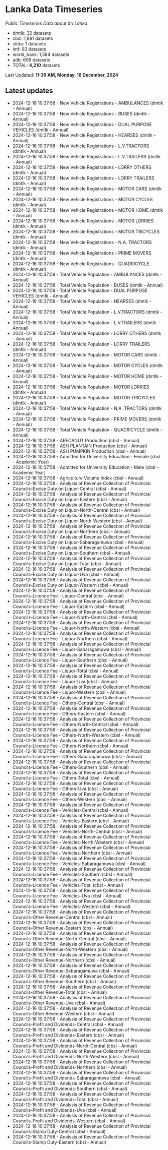 # Lanka Data Timeseries
*Public Timeseries Data about Sri Lanka*

* dmtlk: 32 datasets
* cbsl: 1,891 datasets
* sltda: 1 datasets
* imf: 93 datasets
* world_bank: 1,584 datasets
* adb: 609 datasets
* TOTAL: **4,210** datasets

Last Updated: **11:39 AM, Monday, 16 December, 2024**

## Latest updates

* 2024-12-16 10:37:58 - New Vehicle Registrations - AMBULANCES (dmtlk - Annual)
* 2024-12-16 10:37:58 - New Vehicle Registrations - BUSES (dmtlk - Annual)
* 2024-12-16 10:37:58 - New Vehicle Registrations - DUAL PURPOSE VEHICLES (dmtlk - Annual)
* 2024-12-16 10:37:58 - New Vehicle Registrations - HEARSES (dmtlk - Annual)
* 2024-12-16 10:37:58 - New Vehicle Registrations - L.V.TRACTORS (dmtlk - Annual)
* 2024-12-16 10:37:58 - New Vehicle Registrations - L.V.TRAILERS (dmtlk - Annual)
* 2024-12-16 10:37:58 - New Vehicle Registrations - LORRY OTHERS (dmtlk - Annual)
* 2024-12-16 10:37:58 - New Vehicle Registrations - LORRY TRAILERS (dmtlk - Annual)
* 2024-12-16 10:37:58 - New Vehicle Registrations - MOTOR CARS (dmtlk - Annual)
* 2024-12-16 10:37:58 - New Vehicle Registrations - MOTOR CYCLES (dmtlk - Annual)
* 2024-12-16 10:37:58 - New Vehicle Registrations - MOTOR HOME (dmtlk - Annual)
* 2024-12-16 10:37:58 - New Vehicle Registrations - MOTOR LORRIES (dmtlk - Annual)
* 2024-12-16 10:37:58 - New Vehicle Registrations - MOTOR TRICYCLES (dmtlk - Annual)
* 2024-12-16 10:37:58 - New Vehicle Registrations - N.A. TRACTORS (dmtlk - Annual)
* 2024-12-16 10:37:58 - New Vehicle Registrations - PRIME MOVERS (dmtlk - Annual)
* 2024-12-16 10:37:58 - New Vehicle Registrations - QUADRICYCLE (dmtlk - Annual)
* 2024-12-16 10:37:58 - Total Vehicle Population - AMBULANCES (dmtlk - Annual)
* 2024-12-16 10:37:58 - Total Vehicle Population - BUSES (dmtlk - Annual)
* 2024-12-16 10:37:58 - Total Vehicle Population - DUAL PURPOSE VEHICLES (dmtlk - Annual)
* 2024-12-16 10:37:58 - Total Vehicle Population - HEARSES (dmtlk - Annual)
* 2024-12-16 10:37:58 - Total Vehicle Population - L.V.TRACTORS (dmtlk - Annual)
* 2024-12-16 10:37:58 - Total Vehicle Population - L.V.TRAILERS (dmtlk - Annual)
* 2024-12-16 10:37:58 - Total Vehicle Population - LORRY OTHERS (dmtlk - Annual)
* 2024-12-16 10:37:58 - Total Vehicle Population - LORRY TRAILERS (dmtlk - Annual)
* 2024-12-16 10:37:58 - Total Vehicle Population - MOTOR CARS (dmtlk - Annual)
* 2024-12-16 10:37:58 - Total Vehicle Population - MOTOR CYCLES (dmtlk - Annual)
* 2024-12-16 10:37:58 - Total Vehicle Population - MOTOR HOME (dmtlk - Annual)
* 2024-12-16 10:37:58 - Total Vehicle Population - MOTOR LORRIES (dmtlk - Annual)
* 2024-12-16 10:37:58 - Total Vehicle Population - MOTOR TRICYCLES (dmtlk - Annual)
* 2024-12-16 10:37:58 - Total Vehicle Population - N.A. TRACTORS (dmtlk - Annual)
* 2024-12-16 10:37:58 - Total Vehicle Population - PRIME MOVERS (dmtlk - Annual)
* 2024-12-16 10:37:58 - Total Vehicle Population - QUADRICYCLE (dmtlk - Annual)
* 2024-12-16 10:37:58 - ARECANUT Production (cbsl - Annual)
* 2024-12-16 10:37:58 - ASH PLANTAIN Production (cbsl - Annual)
* 2024-12-16 10:37:58 - ASH PUMPKIN Production (cbsl - Annual)
* 2024-12-16 10:37:58 - Admitted for University Education - Female (cbsl - Academic Year)
* 2024-12-16 10:37:58 - Admitted for University Education - Male (cbsl - Academic Year)
* 2024-12-16 10:37:58 - Agriculture Volume Index (cbsl - Annual)
* 2024-12-16 10:37:58 - Analysis of Revenue Collection of Provincial Councils-Excise Duty on Liquor-Central (cbsl - Annual)
* 2024-12-16 10:37:58 - Analysis of Revenue Collection of Provincial Councils-Excise Duty on Liquor-Eastern (cbsl - Annual)
* 2024-12-16 10:37:58 - Analysis of Revenue Collection of Provincial Councils-Excise Duty on Liquor-North-Central (cbsl - Annual)
* 2024-12-16 10:37:58 - Analysis of Revenue Collection of Provincial Councils-Excise Duty on Liquor-North-Western (cbsl - Annual)
* 2024-12-16 10:37:58 - Analysis of Revenue Collection of Provincial Councils-Excise Duty on Liquor-Northern (cbsl - Annual)
* 2024-12-16 10:37:58 - Analysis of Revenue Collection of Provincial Councils-Excise Duty on Liquor-Sabaragamuwa (cbsl - Annual)
* 2024-12-16 10:37:58 - Analysis of Revenue Collection of Provincial Councils-Excise Duty on Liquor-Southern (cbsl - Annual)
* 2024-12-16 10:37:58 - Analysis of Revenue Collection of Provincial Councils-Excise Duty on Liquor-Total (cbsl - Annual)
* 2024-12-16 10:37:58 - Analysis of Revenue Collection of Provincial Councils-Excise Duty on Liquor-Uva (cbsl - Annual)
* 2024-12-16 10:37:58 - Analysis of Revenue Collection of Provincial Councils-Excise Duty on Liquor-Western (cbsl - Annual)
* 2024-12-16 10:37:58 - Analysis of Revenue Collection of Provincial Councils-Licence Fee - Liquor-Central (cbsl - Annual)
* 2024-12-16 10:37:58 - Analysis of Revenue Collection of Provincial Councils-Licence Fee - Liquor-Eastern (cbsl - Annual)
* 2024-12-16 10:37:58 - Analysis of Revenue Collection of Provincial Councils-Licence Fee - Liquor-North-Central (cbsl - Annual)
* 2024-12-16 10:37:58 - Analysis of Revenue Collection of Provincial Councils-Licence Fee - Liquor-North-Western (cbsl - Annual)
* 2024-12-16 10:37:58 - Analysis of Revenue Collection of Provincial Councils-Licence Fee - Liquor-Northern (cbsl - Annual)
* 2024-12-16 10:37:58 - Analysis of Revenue Collection of Provincial Councils-Licence Fee - Liquor-Sabaragamuwa (cbsl - Annual)
* 2024-12-16 10:37:58 - Analysis of Revenue Collection of Provincial Councils-Licence Fee - Liquor-Southern (cbsl - Annual)
* 2024-12-16 10:37:58 - Analysis of Revenue Collection of Provincial Councils-Licence Fee - Liquor-Total (cbsl - Annual)
* 2024-12-16 10:37:58 - Analysis of Revenue Collection of Provincial Councils-Licence Fee - Liquor-Uva (cbsl - Annual)
* 2024-12-16 10:37:58 - Analysis of Revenue Collection of Provincial Councils-Licence Fee - Liquor-Western (cbsl - Annual)
* 2024-12-16 10:37:58 - Analysis of Revenue Collection of Provincial Councils-Licence Fee - Others-Central (cbsl - Annual)
* 2024-12-16 10:37:58 - Analysis of Revenue Collection of Provincial Councils-Licence Fee - Others-Eastern (cbsl - Annual)
* 2024-12-16 10:37:58 - Analysis of Revenue Collection of Provincial Councils-Licence Fee - Others-North-Central (cbsl - Annual)
* 2024-12-16 10:37:58 - Analysis of Revenue Collection of Provincial Councils-Licence Fee - Others-North-Western (cbsl - Annual)
* 2024-12-16 10:37:58 - Analysis of Revenue Collection of Provincial Councils-Licence Fee - Others-Northern (cbsl - Annual)
* 2024-12-16 10:37:58 - Analysis of Revenue Collection of Provincial Councils-Licence Fee - Others-Sabaragamuwa (cbsl - Annual)
* 2024-12-16 10:37:58 - Analysis of Revenue Collection of Provincial Councils-Licence Fee - Others-Southern (cbsl - Annual)
* 2024-12-16 10:37:58 - Analysis of Revenue Collection of Provincial Councils-Licence Fee - Others-Total (cbsl - Annual)
* 2024-12-16 10:37:58 - Analysis of Revenue Collection of Provincial Councils-Licence Fee - Others-Uva (cbsl - Annual)
* 2024-12-16 10:37:58 - Analysis of Revenue Collection of Provincial Councils-Licence Fee - Others-Western (cbsl - Annual)
* 2024-12-16 10:37:58 - Analysis of Revenue Collection of Provincial Councils-Licence Fee - Vehicles-Central (cbsl - Annual)
* 2024-12-16 10:37:58 - Analysis of Revenue Collection of Provincial Councils-Licence Fee - Vehicles-Eastern (cbsl - Annual)
* 2024-12-16 10:37:58 - Analysis of Revenue Collection of Provincial Councils-Licence Fee - Vehicles-North-Central (cbsl - Annual)
* 2024-12-16 10:37:58 - Analysis of Revenue Collection of Provincial Councils-Licence Fee - Vehicles-North-Western (cbsl - Annual)
* 2024-12-16 10:37:58 - Analysis of Revenue Collection of Provincial Councils-Licence Fee - Vehicles-Northern (cbsl - Annual)
* 2024-12-16 10:37:58 - Analysis of Revenue Collection of Provincial Councils-Licence Fee - Vehicles-Sabaragamuwa (cbsl - Annual)
* 2024-12-16 10:37:58 - Analysis of Revenue Collection of Provincial Councils-Licence Fee - Vehicles-Southern (cbsl - Annual)
* 2024-12-16 10:37:58 - Analysis of Revenue Collection of Provincial Councils-Licence Fee - Vehicles-Total (cbsl - Annual)
* 2024-12-16 10:37:58 - Analysis of Revenue Collection of Provincial Councils-Licence Fee - Vehicles-Uva (cbsl - Annual)
* 2024-12-16 10:37:58 - Analysis of Revenue Collection of Provincial Councils-Licence Fee - Vehicles-Western (cbsl - Annual)
* 2024-12-16 10:37:58 - Analysis of Revenue Collection of Provincial Councils-Other Revenue-Central (cbsl - Annual)
* 2024-12-16 10:37:58 - Analysis of Revenue Collection of Provincial Councils-Other Revenue-Eastern (cbsl - Annual)
* 2024-12-16 10:37:58 - Analysis of Revenue Collection of Provincial Councils-Other Revenue-North-Central (cbsl - Annual)
* 2024-12-16 10:37:58 - Analysis of Revenue Collection of Provincial Councils-Other Revenue-North-Western (cbsl - Annual)
* 2024-12-16 10:37:58 - Analysis of Revenue Collection of Provincial Councils-Other Revenue-Northern (cbsl - Annual)
* 2024-12-16 10:37:58 - Analysis of Revenue Collection of Provincial Councils-Other Revenue-Sabaragamuwa (cbsl - Annual)
* 2024-12-16 10:37:58 - Analysis of Revenue Collection of Provincial Councils-Other Revenue-Southern (cbsl - Annual)
* 2024-12-16 10:37:58 - Analysis of Revenue Collection of Provincial Councils-Other Revenue-Total (cbsl - Annual)
* 2024-12-16 10:37:58 - Analysis of Revenue Collection of Provincial Councils-Other Revenue-Uva (cbsl - Annual)
* 2024-12-16 10:37:58 - Analysis of Revenue Collection of Provincial Councils-Other Revenue-Western (cbsl - Annual)
* 2024-12-16 10:37:58 - Analysis of Revenue Collection of Provincial Councils-Profit and Dividends-Central (cbsl - Annual)
* 2024-12-16 10:37:58 - Analysis of Revenue Collection of Provincial Councils-Profit and Dividends-Eastern (cbsl - Annual)
* 2024-12-16 10:37:58 - Analysis of Revenue Collection of Provincial Councils-Profit and Dividends-North-Central (cbsl - Annual)
* 2024-12-16 10:37:58 - Analysis of Revenue Collection of Provincial Councils-Profit and Dividends-North-Western (cbsl - Annual)
* 2024-12-16 10:37:58 - Analysis of Revenue Collection of Provincial Councils-Profit and Dividends-Northern (cbsl - Annual)
* 2024-12-16 10:37:58 - Analysis of Revenue Collection of Provincial Councils-Profit and Dividends-Sabaragamuwa (cbsl - Annual)
* 2024-12-16 10:37:58 - Analysis of Revenue Collection of Provincial Councils-Profit and Dividends-Southern (cbsl - Annual)
* 2024-12-16 10:37:58 - Analysis of Revenue Collection of Provincial Councils-Profit and Dividends-Total (cbsl - Annual)
* 2024-12-16 10:37:58 - Analysis of Revenue Collection of Provincial Councils-Profit and Dividends-Uva (cbsl - Annual)
* 2024-12-16 10:37:58 - Analysis of Revenue Collection of Provincial Councils-Profit and Dividends-Western (cbsl - Annual)
* 2024-12-16 10:37:58 - Analysis of Revenue Collection of Provincial Councils-Stamp Duty-Central (cbsl - Annual)
* 2024-12-16 10:37:58 - Analysis of Revenue Collection of Provincial Councils-Stamp Duty-Eastern (cbsl - Annual)
